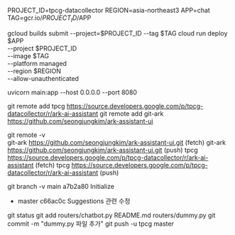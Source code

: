 
PROJECT_ID=tpcg-datacollector
REGION=asia-northeast3
APP=chat
TAG=gcr.io/$PROJECT_ID/$APP

gcloud builds submit --project=$PROJECT_ID --tag $TAG
cloud run deploy $APP \
--project $PROJECT_ID \
--image $TAG \
--platform managed \
--region $REGION \
--allow-unauthenticated

uvicorn main:app --host 0.0.0.0 --port 8080

git remote add tpcg https://source.developers.google.com/p/tpcg-datacollector/r/ark-ai-assistant
git remote add git-ark https://github.com/seongjungkim/ark-assistant-ui

git remote -v                                        
git-ark https://github.com/seongjungkim/ark-assistant-ui.git (fetch)
git-ark https://github.com/seongjungkim/ark-assistant-ui.git (push)
tpcg    https://source.developers.google.com/p/tpcg-datacollector/r/ark-ai-assistant (fetch)
tpcg    https://source.developers.google.com/p/tpcg-datacollector/r/ark-ai-assistant (push)

git branch -v
  main   a7b2a80 Initialize
* master c66ac0c Suggestions 관련 수정

git status
git add routers/chatbot.py README.md routers/dummy.py
git commit -m "dummy.py 파일 추가"
git push -u tpcg master